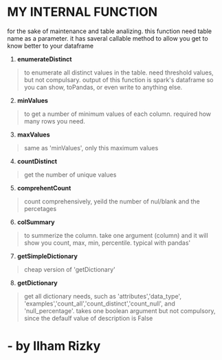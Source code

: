 # MY INTERNAL FUNCTION
for the sake of maintenance and table analizing. this function need table name as a parameter. it has saveral callable method to allow you get to know better to your dataframe 
1. **enumerateDistinct**
> to enumerate all distinct values in the table. need threshold values, but not compulsary. output of this function is spark's dataframe so you can show, toPandas, or even write to anything else. 
2. **minValues**
> to get a number of minimum values of each column. required how many rows you need.
3. **maxValues**
> same as 'minValues', only this maximum values
4. **countDistinct**
> get the number of unique values
5. **comprehentCount**
> count comprehensively, yeild the number of nul/blank and the percetages
6. **colSummary**
> to summerize the column. take one argument (column) and it will show you count, max, min, percentile. typical with pandas'
7. **getSimpleDictionary**
> cheap version of 'getDictionary'
8. **getDictionary**
> get all dictionary needs, such as 'attributes','data_type', 'examples','count_all','count_distinct','count_null', and 'null_percentage'. takes one boolean argument but not compulsory, since the defaulf value of description is False

# - by Ilham Rizky
